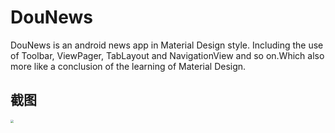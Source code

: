 # DouNews
DouNews is an android news app in Material Design style. Including the use of Toolbar, ViewPager, TabLayout and NavigationView and so on.Which also more like a conclusion of the learning of Material Design.

## 截图
<img src="https://raw.githubusercontent.com/smshen/MarkdownPhotos/master/Res/test.jpg" style="zoom:30%"/>
